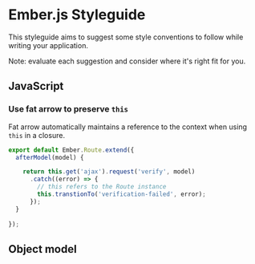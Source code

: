 # Ember.js Styleguide

This styleguide aims to suggest some style conventions to follow while writing your application.

Note: evaluate each suggestion and consider where it's right fit for you.

## JavaScript

### Use fat arrow to preserve `this`

Fat arrow automatically maintains a reference to the context when using `this` in a closure. 

```javascript
export default Ember.Route.extend({
  afterModel(model) {

    return this.get('ajax').request('verify', model)
      .catch((error) => {
        // this refers to the Route instance
        this.transtionTo('verification-failed', error);
      });
  }
  
});
```

## Object model

